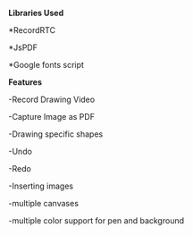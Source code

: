 **Libraries Used**

*RecordRTC

*JsPDF

*Google fonts script

**Features**

-Record Drawing Video

-Capture Image as PDF

-Drawing specific shapes

-Undo

-Redo

-Inserting images

-multiple canvases

-multiple color support for pen and background
